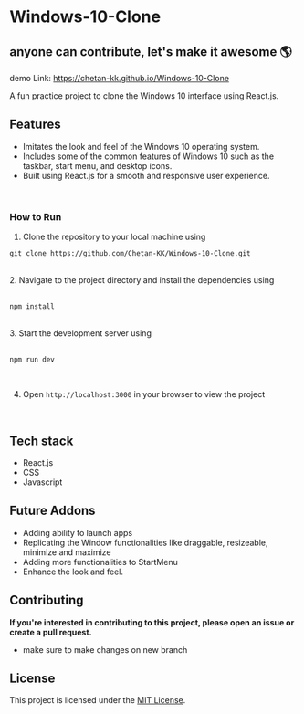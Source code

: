 # Windows-10-Clone

## anyone can contribute, let's make it awesome 🌎

demo Link: https://chetan-kk.github.io/Windows-10-Clone
<br/>

A fun practice project to clone the Windows 10 interface using React.js.

## Features

* Imitates the look and feel of the Windows 10 operating system.
* Includes some of the common features of Windows 10 such as the taskbar, start menu, and desktop icons.
* Built using React.js for a smooth and responsive user experience.
<br/>

### How to Run

1. Clone the repository to your local machine using <br/>

```git clone https://github.com/Chetan-KK/Windows-10-Clone.git```

<br/>
2. Navigate to the project directory and install the dependencies using 
<br/>
<br/>

```npm install```

<br/>
3. Start the development server using
<br/>
<br/>

```npm run dev```

<br/>

4. Open ```http://localhost:3000``` in your browser to view the project <br/>

<br/>

## Tech stack
 
* React.js
* CSS
* Javascript

## Future Addons

* Adding ability to launch apps
* Replicating the Window functionalities like draggable, resizeable, minimize and maximize
* Adding more functionalities to StartMenu
* Enhance the look and feel.

## Contributing

**If you're interested in contributing to this project, please open an issue or create a pull request.**
- make sure to make changes on new branch

## License

This project is licensed under the [MIT License](https://github.com/Chetan-KK/Windows-10-Clone/blob/main/LICENCE).
